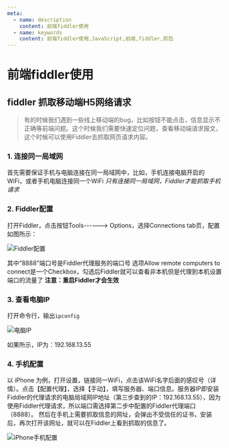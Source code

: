 ```yaml
---
meta:
  - name: description
    content: 前端fiddler使用
  - name: keywords
    content: 前端fiddler使用,JavaScript,前端,fiddler,抓包
---
```

# 前端fiddler使用

## fiddler 抓取移动端H5网络请求

>有的时候我们遇到一些线上移动端的bug，比如按钮不能点击，信息显示不正确等前端问题。这个时候我们需要快速定位问题，查看移动端请求报文，这个时候可以使用Fiddler去抓取网页请求内容。

### 1. 连接同一局域网

首先需要保证手机与电脑连接在同一局域网中，比如，手机连接电脑开启的WiFi，或者手机电脑连接同一个WiFi
*只有连接同一局域网，Fiddler才能抓取手机请求*

### 2. Fiddler配置

打开Fiddler，点击按钮Tools------> Options，选择Connections tab页，配置如图所示：

![Fiddler配置](./img/Fiddler-1.png)

其中“8888”端口号是Fiddler代理服务的端口号
选项Allow remote computers to connect是一个Checkbox，勾选后Fiddler就可以查看非本机但是代理到本机设置端口的流量了
**注意：重启Fiddler才会生效**

### 3. 查看电脑IP

打开命令行，输出`ipconfig`

![电脑IP](./img/Fiddler-2.png)

如果所示，IP为：192.168.13.55

### 4. 手机配置

以 iPhone 为例，打开设置，链接同一WiFi，点击该WiFi名字后面的感叹号（详情）。点击【配置代理】，选择【手动】，填写服务器、端口信息。服务器IP即安装Fiddler的代理请求的电脑局域网IP地址（第三步查到的IP：192.168.13.55），因为使用Fiddler代理请求，所以端口需选择第二步中配置的Fiddler代理端口（8888）。
然后在手机上需要抓取信息的网址，会弹出不受信任的证书，安装后，再次打开该网址，就可以在Fiddler上看到抓取的信息了。

![iPhone手机配置](./img/Fiddler-3.png)
